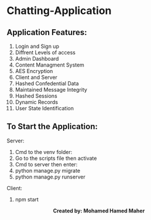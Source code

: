 # Chatting-Application
## Application Features:
1. Login and Sign up
2. Diffrent Levels of access 
3. Admin Dashboard
4. Content Managment System
5. AES Encryption
6. Client and Server
7. Hashed Confedential Data
8. Maintained Message Integrity
9. Hashed Sessions
10. Dynamic Records
11. User State Identification

## To Start the Application:
Server:
1. Cmd to the venv folder:
2. Go to the scripts file then activate 
3. Cmd to server then enter:
4. python manage.py migrate
5. python manage.py runserver

Client:
1. npm start 

<p align="center">
  <b>Created by: Mohamed Hamed Maher</b>
</p>
